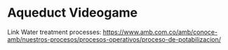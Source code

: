 # Aqueduct Videogame

Link Water treatment processes: https://www.amb.com.co/amb/conoce-amb/nuestros-procesos/procesos-operativos/proceso-de-potabilizacion/
